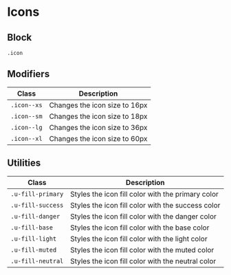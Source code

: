 # Icons

## Block

`.icon`

## Modifiers

| Class       | Description                   |
| ----------- | ----------------------------- |
| `.icon--xs` | Changes the icon size to 16px |
| `.icon--sm` | Changes the icon size to 18px |
| `.icon--lg` | Changes the icon size to 36px |
| `.icon--xl` | Changes the icon size to 60px |

## Utilities

| Class             | Description                                       |
| ----------------- | ------------------------------------------------- |
| `.u-fill-primary` | Styles the icon fill color with the primary color |
| `.u-fill-success` | Styles the icon fill color with the success color |
| `.u-fill-danger`  | Styles the icon fill color with the danger color  |
| `.u-fill-base`    | Styles the icon fill color with the base color    |
| `.u-fill-light`   | Styles the icon fill color with the light color   |
| `.u-fill-muted`   | Styles the icon fill color with the muted color   |
| `.u-fill-neutral` | Styles the icon fill color with the neutral color |

